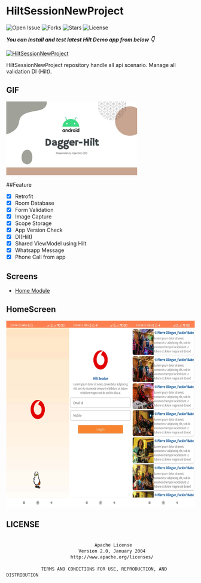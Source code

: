 # HiltSessionNewProject

![Open Issue](https://img.shields.io/github/issues/webaddicted/HiltSessionNewProject)
![Forks](https://img.shields.io/github/forks/webaddicted/HiltSessionNewProject)
![Stars](https://img.shields.io/github/stars/webaddicted/HiltSessionNewProject)
![License](https://img.shields.io/github/license/webaddicted/HiltSessionNewProject)

***You can Install and test latest Hilt Demo app from below 👇***

[![HiltSessionNewProject](https://img.shields.io/badge/Hilt%20Session%20New%20Project-Apk-brightgreen.svg?style=for-the-badge&logo=android)](https://github.com/webaddicted/HiltSessionNewProject/blob/main/apk/app.apk)

HiltSessionNewProject repository handle all api scenario. Manage all validation DI (Hilt).

<!-- ## GIF -->
<!-- <img src="https://github.com/webaddicted/HiltSessionNewProject/raw/main/screenshot/funny.webp" width="305"> -->

## GIF
<img src="https://github.com/webaddicted/HiltSessionNewProject/raw/main/screenshot/hilt.jpeg" width="350">

##Feature

- [x] Retrofit
- [x] Room Database
- [x] Form Validation
- [x] Image Capture
- [x] Scope Storage
- [x] App Version Check
- [x] DI(Hilt)
- [x] Shared ViewModel using Hilt
- [x] Whatsapp Message
- [x] Phone Call from app

## Screens
- [Home Module](#HomeScreen)

## HomeScreen
<img src="https://github.com/webaddicted/HiltSessionNewProject/raw/main/screenshot/home.jpg" height="500">

## LICENSE
```

                                 Apache License
                           Version 2.0, January 2004
                        http://www.apache.org/licenses/

             TERMS AND CONDITIONS FOR USE, REPRODUCTION, AND DISTRIBUTION

```


